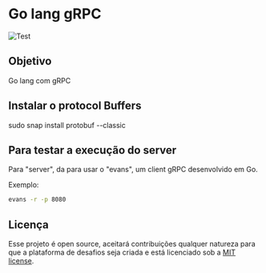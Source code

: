# Go lang gRPC

![Test](https://github.com/acampagnaro/go-grpc/workflows/Test/badge.svg?branch=master)

## Objetivo

Go lang com gRPC

## Instalar o protocol Buffers 
sudo snap install protobuf --classic

## Para testar a execução do server

Para "server",  da para usar o "evans", um client gRPC desenvolvido em Go.

Exemplo:

```bash
evans -r -p 8080
```

## Licença

Esse projeto é open source, aceitará contribuições qualquer natureza para que a plataforma de desafios seja criada e está licenciado sob a [MIT license](https://opensource.org/licenses/MIT).
